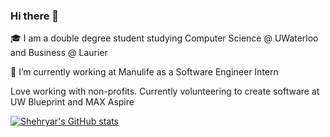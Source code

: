 ### Hi there 👋

:mortar_board: I am a double degree student studying Computer Science @ UWaterloo and Business @ Laurier

🔭  I’m currently working at Manulife as a Software Engineer Intern

Love working with non-profits. Currently volunteering to create software at UW Blueprint and MAX Aspire

[![Shehryar's GitHub stats](https://github-readme-stats.vercel.app/api?username=Shehryar21)](https://github.com/anuraghazra/github-readme-stats)

<!--
**Shehryar21/Shehryar21** is a ✨ _special_ ✨ repository because its `README.md` (this file) appears on your GitHub profile.

Here are some ideas to get you started:

- 🔭 I’m currently working on ...
- 🌱 I’m currently learning ...
- 👯 I’m looking to collaborate on ...
- 🤔 I’m looking for help with ...
- 💬 Ask me about ...
- 📫 How to reach me: ...
- 😄 Pronouns: ...
- ⚡ Fun fact: ...
-->
